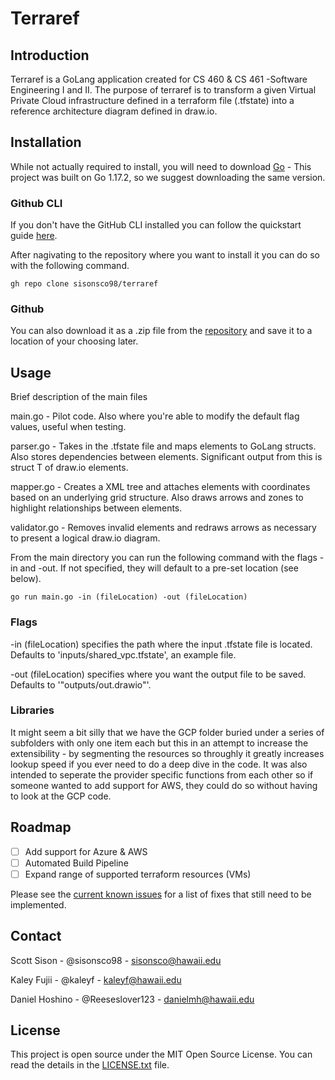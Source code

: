 # Terraref

## Introduction

Terraref is a GoLang application created for CS 460 & CS 461 -Software Engineering I and II. The purpose of terraref is to transform a given Virtual Private Cloud infrastructure defined in a terraform file (.tfstate) into a reference architecture diagram defined in draw.io. 



## Installation 

While not actually required to install, you will need to download [Go](https://go.dev/dl/) - This project was built on Go 1.17.2, so we suggest downloading the same version. 

### Github CLI

If you don't have the GitHub CLI installed you can follow the quickstart guide [here](https://docs.github.com/en/github-cli/github-cli/quickstart). 

After nagivating to the repository where you want to install it you can do so with the following command. 

`gh repo clone sisonsco98/terraref`

### Github

You can also download it as a .zip file from the [repository](https://github.com/sisonsco98/terraref) and save it to a location of your choosing later. 


## Usage 

Brief description of the main files

main.go - Pilot code. Also where you're able to modify the default flag values, useful when testing. 

parser.go - Takes in the .tfstate file and maps elements to GoLang structs. Also stores dependencies between elements. 
          Significant output from this is struct T of draw.io elements. 
          
mapper.go - Creates a XML tree and attaches elements with coordinates based on an underlying grid structure. Also draws arrows and zones to highlight relationships               between elements. 

validator.go - Removes invalid elements and redraws arrows as necessary to present a logical draw.io diagram. 






From the main directory you can run the following command with the flags -in and -out. If not specified, they will default to a pre-set location (see below). 

`go run main.go -in (fileLocation) -out (fileLocation)`


### Flags

-in (fileLocation) specifies the path where the input .tfstate file is located. Defaults to 'inputs/shared_vpc.tfstate', an example file. 


-out (fileLocation) specifies where you want the output file to be saved. Defaults to '"outputs/out.drawio"'. 

### Libraries 

It might seem a bit silly that we have the GCP folder buried under a series of subfolders with only one item each but this in an attempt to increase the extensibility - by segmenting the resources so throughly it greatly increases lookup speed if you ever need to do a deep dive in the code. It was also intended to seperate the provider specific functions from each other so if someone wanted to add support for AWS, they could do so without having to look at the GCP code.  


## Roadmap 

- [ ] Add support for Azure & AWS
- [ ] Automated Build Pipeline
- [ ] Expand range of supported terraform resources (VMs)

Please see the [current known issues](https://github.com/sisonsco98/terraref/issues) for a list of fixes that still need to be implemented. 

## Contact

Scott Sison - @sisonsco98 - sisonsco@hawaii.edu

Kaley Fujii - @kaleyf - kaleyf@hawaii.edu

Daniel Hoshino - @Reeseslover123 - danielmh@hawaii.edu

## License 

This project is open source under the MIT Open Source License. You can read the details in the [LICENSE.txt](https://github.com/sisonsco98/terraref/blob/ReadmeBranch/LICENSE.txt) file. 



